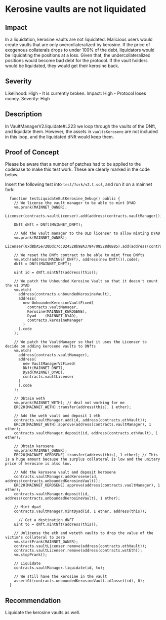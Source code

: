 # Kerosine vaults are not liquidated

## Impact
In a liquidation, kerosine vaults are not liquidated. Malicious users would create vaults that are only overcollateralized by kerosine. If the price of exogenous collaterals drops to under 100% of the debt, liquidators would be liquidating the positions at a loss. Given that, the undercollateralized positions would become bad debt for the protocol. If the vault holders would be liquidated, they would get their kerosine back.

## Severity
Likelihood: High - It is currently broken.
Impact: High - Protocol loses money.
Severity: High

## Description
In VaultManagerV2.liquidate#L223 we loop through the vaults of the DNft, and liquidate them. However, the assets in `vaultsKerosene` are not included in this loop, and the liquidated dNft would keep them.

## Proof of Concept
Please be aware that a number of patches had to be applied to the codebase to make this test work. These are clearly marked in the code below.

Insert the following test into `test/fork/v2.t.sol`, and run it on a mainnet fork:

```
  function testLiquidateButKerosine_Debug() public {
    // We license the vault manager to be able to mint DYAD
    vm.prank(MAINNET_OWNER);
    Licenser(contracts.vaultLicenser).add(address(contracts.vaultManager));

    DNft dNft = DNft(MAINNET_DNFT);

    // Add the vault manager to the OLD licenser to allow minting DYAD
    vm.prank(MAINNET_OWNER);
    Licenser(0xd8bA5e720Ddc7ccD24528b9BA3784708528d0B85).add(address(contracts.vaultManager));

    // We reset the DNft contract to be able to mint free DNfts
    vm.etch(address(MAINNET_DNFT), address(new DNft()).code);
    dNft = DNft(MAINNET_DNFT);

    uint id = dNft.mintNft(address(this));

    // We patch the Unbounded Kerosine Vault so that it doesn't count the v1 DYAD
    vm.etch(
      address(contracts.unboundedKerosineVault),
      address(
        new UnboundedKerosineVaultFixed(
          contracts.vaultManager,
          Kerosine(MAINNET_KEROSENE), 
          Dyad    (MAINNET_DYAD),
          contracts.kerosineManager
        )
      ).code
    );

    // We patch the VaultManager so that it uses the Licenser to decide on adding kerosene vaults to DNfts
    vm.etch(
      address(contracts.vaultManager),
      address(
        new VaultManagerV2Fixed(
        DNft(MAINNET_DNFT),
        Dyad(MAINNET_DYAD),
        contracts.vaultLicenser
      )
      ).code
    );

    // Obtain weth
    vm.prank(MAINNET_WETH); // deal not working for me
    ERC20(MAINNET_WETH).transfer(address(this), 1 ether);

    // Add the weth vault and deposit 1 eth    
    contracts.vaultManager.add(id, address(contracts.ethVault));
    ERC20(MAINNET_WETH).approve(address(contracts.vaultManager), 1 ether);
    contracts.vaultManager.deposit(id, address(contracts.ethVault), 1 ether);

    // Obtain kerosene
    vm.prank(MAINNET_OWNER);
    ERC20(MAINNET_KEROSENE).transfer(address(this), 1 ether); // This is a huge amount because the surplus collateral is low and the unitary price of kerosine is also low.

    // Add the kerosene vault and deposit kerosene
    contracts.vaultManager.addKerosene(id, address(contracts.unboundedKerosineVault));
    ERC20(MAINNET_KEROSENE).approve(address(contracts.vaultManager), 1 ether);
    contracts.vaultManager.deposit(id, address(contracts.unboundedKerosineVault), 1 ether);

    // Mint dyad
    contracts.vaultManager.mintDyad(id, 1 ether, address(this));

      // Get a destination dNFT
    uint to = dNft.mintNft(address(this));

    // Unlicense the eth and wsteth vaults to drop the value of the victim's collateral to zero
    vm.startPrank(MAINNET_OWNER);
    contracts.vaultLicenser.remove(address(contracts.ethVault));
    contracts.vaultLicenser.remove(address(contracts.wstEth));
    vm.stopPrank();

    // Liquidate
    contracts.vaultManager.liquidate(id, to);

    // We still have the kerosine in the vault
    assertGt(contracts.unboundedKerosineVault.id2asset(id), 0);
  }
```

## Recommendation
Liquidate the kerosine vaults as well.
